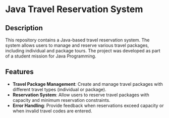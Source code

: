 # Java Travel Reservation System

## Description
This repository contains a Java-based travel reservation system. The system allows users to manage and reserve various travel packages, including individual and package tours. The project was developed as part of a student mission for Java Programming.

## Features
- **Travel Package Management**: Create and manage travel packages with different travel types (individual or package).
- **Reservation System**: Allow users to reserve travel packages with capacity and minimum reservation constraints.
- **Error Handling**: Provide feedback when reservations exceed capacity or when invalid travel codes are entered.

